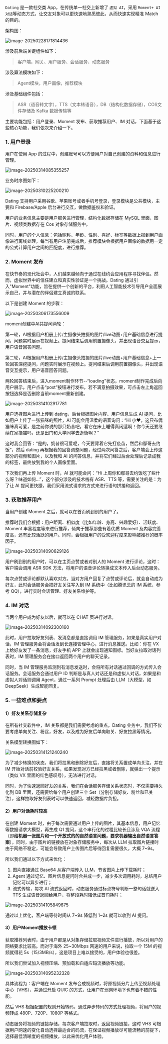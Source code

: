`Dating` 是一款社交类 App，在传统单一社交上新增了 `虚拟 AI`，采用 `Moment+ AI 对话`等动态方式，让交友对象可以更快速地熟悉彼此，从而快速实现精准 Match 的目的。

架构图：

![image-20250228171814436](imgs/image-20250228171814436.png)

涉及前后端关键组件如下：

> 客户端，网关、用户服务、会话服务、动态服务

涉及算法模块如下：

> Agent模块，用户画像，推荐模块

涉及基础组件包括：

> ASR（语音转文字），TTS（文本转语音），DB（结构化数据存储），COS文件存储及 Kafka 数据传输等

主要功能包括：用户登录、Moment 发布、获取推荐用户、IM 对话，下面基于这些核心功能，我们依次来介绍一下。



### 1. 用户登录

用户在使用 App 的过程中，创建账号可以方便用户对自己创建的资料和信息进行管理。

![image-20250314085355257](../海外支付/imgs/image-20250314085355257.png)

业务时序图如下：

![image-20250310225200210](imgs/image-20250310225200210.png)

Dating 支持用户采用谷歌、苹果账号或者手机号登录，登录模块是公共模块，主要和 Firebase/Apple 后台进行交互，做数据鉴权和验证。

用户的业务信息主要是用户服务进行管理，结构化数据存储在 MySQL 里面，图片、视频类数据存在 Cos 对象存储服务中。

同时，用户的个人信息：包括昵称、年龄、性别、喜好、标签等数据上报到用户画像进行离线处理，每当有用户注册完成后，推荐模块会根据用户画像的数据用一定的公式计算用户之间的匹配度，进行推荐。



### 2. Moment 发布

在快节奏的现代社会中，人们越来越倾向于通过在线约会应用程序寻找伴侣。然而，虚拟世界中的信任建立和真实性验证是一个挑战。Dating 通过引入"Moment"功能，旨在提供一个创新的平台，利用人工智能技术引导用户全面展示自己，并与潜在的伴侣建立真诚的联系。

以下是创建 Moment 的步骤：

![image-20250306173556009](imgs/image-20250306173556009.png)

moment创建中AI共提问两轮：

第一轮，AI根据用户相册上传/主摄像头拍摄的图片/live动图+用户基础信息进行提问，问题实时展示在视频上。提问结束后调用前置摄像头，并出现语音交互提示，用户语音回答问题。

第二轮，AI根据用户相册上传/主摄像头拍摄的图片/live动图+用户基础信息+上一轮回答深挖提问，问题实时展示在视频上。提问结束后调用前置摄像头，并出现语音交互提示，用户语音回答问题。

两轮回答结束后，进入moment制作环节--“loading”状态，moment制作完成后向用户展示。用户点击“post”按钮进行发布，若不满意拍摄效果，可点击左上角返回按钮选择是否删除当前moment重新创建。

![image-20250314102917781](imgs/image-20250314102917781.png)

用户选择图片进行上传到 dating，后台根据图片内容、用户信息生成 AI 提问，比如用户上传了一张猫咪的照片，AI 可能会用温柔的语音询问：“Hi 小❤，这只布偶猫咪真可爱，是之前你说的那只奶昔吧，看它在床上睡得真闲适啊！你今天还要继续在家撸猫吗，还是出门和大学同学去逛街啊？”

这时我会回答：“是的，奶昔很可爱呢，今天要背着它先打疫苗，然后和鄢哥去约饭”，然后 dating 再根据我的回答调整问题，经过两次问答之后，客户端会上传这部分的视频和图片，以及我和 AI 的问答信息，并将它们经过后台处理后记录成我的标签，最终放到我的个人画像里面。

下次我们再上传 Moment 时，AI 就可能会问：“Hi 上周你和鄢哥去约饭吃了些什么呀？味道如何...”，这个部分涉及的技术栈有 ASR、TTS 等，需要关注的是：为了让 AI 提问更快捷，我们采用流式请求的方式来进行语句拼接和返回。



### 3. 获取推荐用户

当用户创建 Moment 之后，就可以在首页刷到别的用户了。

推荐时我们会根据：用户距离、相似度（比如年龄、身高、兴趣爱好）、活跃度、Moment 丰富程度等来进行推荐，倾向于推荐那些有着优质 Moment 及内容完善度高，还有比较活跃的用户。同时，会根据用户的受欢迎程度来影响被推荐的概率因子。

![image-20250314090629126](imgs/image-20250314090629126.png)

用户刷到别的用户时，可以在主页点赞或者对别人的 Moment 进行评论，这时：客户端会调用 ASR SDK 方法，将用户的语音评论转换成文本传入后台动态服务。

每次点赞或评论都默认喜欢对方。当对方用户回复了点赞或评论后，就会自动成为好友，此时会话服务会把好友关注写入到 IM 系统中（比如腾讯云的 IM 系统，参考 QQ），进行实时会话管理、好友关系维护等。



### 4. IM 对话

当两个用户成为好友以后，就可以在 CHAT 页进行对话。

![image-20250314092300160](imgs/image-20250314092300160.png)

此时，用户拉取好友列表、发消息都是直接调用 IM 管理服务，如果是真实用户对话，IM 管理服务会将会话发到长连接管理中心，进行消息推送。比如：你在 VX 上给好友发了一条消息，好友手机 APP 上就会出现通知图标。当好友拉取对话列表时，IM 管理服务会在接口返回两个用户的聊天记录。

同时，当 IM 管理服务监测到有消息发送时，会将所有对话通过回调的方式传入会话服务。会话服务会通过用户 ID 判断是与真人对话还是和虚拟人对话，如果是和虚拟人对话则调用 Agent，通过一系列 Prompt 处理后由 LLM（大模型，如 DeepSeek）生成智能回复。



### 5. 一些难点和要点

#### 1）好友关系存储复杂

在所有社交软件中，IM 关系都是我们需要考虑的重点。Dating 业务中，我们不仅要考虑单向关注、粉丝，好友，以及成为好友后单向取关、好友拉黑等情况。

关系模型转换图如下：

![image-20250314121240240](imgs/image-20250314121240240.png)

为了减少转换的状态，我们将拉黑和删除好友后，直接将关系置成单向关注，并在 IM 开始对话前校验好友关系，如果发现对方已经拉黑或者删除，就弹出一个提示（类似 VX 里面的红色感叹号），无法进行对话。

同时，为了快速返回好友的关系，我们在会话服务存储关系状态时，不仅需要持久化到 DB 里面，还需要给每个用户创建三个 Set（分别存储好友、粉丝和已关注），这样拉取好友列表时可以快速返回，减轻数据库负担。



#### 2）用户对话耗时较高

在创建 Moment 时，由于每次需要通过用户上传的图片，其基本信息，用户记忆等数据请求大模型，再生成 Q1 提问，这个串行化的过程比较长且涉及 VQA 流程（即**给机器一张图片和一个开放式的的自然语言问题，要求机器输出自然语言答案**），同时，由于图片的链接放在对象存储服务中，每次从 LLM 拉取图片链接时由于网络不稳定，可能会导致用户上传图片后等待回复需要很久，大概 7~9s。

所以我们通过以下方式来优化：

1. 图片直接通过 Base64 从客户端传入 LLM，节省图片上传下载耗时；
2. Agent 通过记忆、图片信息提问时合并成一步，减少多次调用耗时，总结用户记忆可以异步进行；
3. 流式传输，每次 AI 流式返回时，动态服务通过标点符号判断一整句话就送入 TTS 生成语音返回给用户，将整段耗时降低成首句耗时；

![image-20250314105849675](imgs/image-20250314105849675.png)

通过以上优化，客户端等待时间从 7~9s 降低到 1~2s 就可以收到 AI 提问。



#### 3）用户Moment播放卡顿

获取推荐列表时，由于用户都是从对象存储拉取视频文件进行播放，所以对用户的网络要求比较高。而对于海外 25~30Mbps 网速的用户来说，拉取一个 15M 的视频就得花 5s（15/3MB/s），这是项目上难以接受的，用户体验也很差。

所以我们尝试加入视频压缩、预加载和自适应码流播放等功能。

![image-20250314095232328](imgs/image-20250314095232328.png)

具体流程为：客户端在 Moment 发布合成视频时，将原视频分片上传至视频处理中心（VHS），并通过开启 QUIC 的方式，让用户在弱网环境下也有着不错的性能。

然后 VHS 根据配置的规则开始转码，通过异步转码的方式处理视频，将用户的视频转成 480P、720P、1080P 等格式。

动态服务将视频的链接存储，每次客户端拉取时，返回视频链接，这时 VHS 可根据用户网速的变化自动选择最适合的码流，在保证视频播放尽可能流畅的前提下，选择最佳清晰度的视频播放，以此来优化用户体验。



